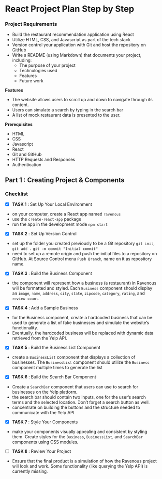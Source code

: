 # React Project Plan Step by Step

### Project Requirements

- Build the restaurant recommendation application using React
- Utilize HTML, CSS, and Javascript as part of the tech stack
- Version control your application with Git and host the repository on
  GitHub
- Write a README (using Markdown) that documents your project,
  including:
  - The purpose of your project
  - Technologies used
  - Features
  - Future work

**Features**

- The website allows users to scroll up and down to navigate through its content.
- Users can simulate a search by typing in the search bar
- A list of mock restaurant data is presented to the user.

**Prerequisites**

- HTML
- CSS
- Javascript
- React
- Git and GitHub
- HTTP Requests and Responses
- Authentication

## Part 1 : Creating Project & Components

### Checklist

- [x] **TASK 1** : Set Up Your Local Environment
- on your computer, create a React app named `ravenous`
- use the `create-react-app` package
- run the app in the development mode `npm start`
- [x] **TASK 2** : Set Up Version Control
- set up the folder you created previously to be a Git repository `git init`, `git add .` `git -m commit "Initial commit"`
- need to set up a remote origin and push the initial files to a repository on GitHub. At Source Control menu `Push Branch`, name on it as repository name.
- [x] **TASK 3** : Build the Business Component
- the component will represent how a business (a restaurant) in Ravenous will be formatted and styled. Each `Business` component should display an `image`, `name`, `address`, `city`, `state`, `zipcode`, `category`, `rating`, and `review count`.
- [x] **TASK 4** : Add a Sample Business
- for the Business component, create a hardcoded business that can be used to generate a list of fake businesses and simulate the website’s functionality.
- Eventually, the hardcoded business will be replaced with dynamic data retrieved from the Yelp API.
- [x] **TASK 5** : Build the Business List Component
- create a `BusinessList` component that displays a collection of businesses. The `BusinessList` component should utilize the `Business` component multiple times to generate the list
- [x] **TASK 6** : Build the Search Bar Component
- Create a `SearchBar` component that users can use to search for businesses on the Yelp platform.
- the search bar should contain two inputs, one for the user’s search terms and the selected location. Don’t forget a search button as well.
- concentrate on building the buttons and the structure needed to communicate with the Yelp API
- [x] **TASK 7** : Style Your Components
- make your components visually appealing and consistent by styling them. Create styles for the `Business`, `BusinessList`, and `SearchBar` components using CSS modules.
- [ ] **TASK 8** : Review Your Project
- Ensure that the final product is a simulation of how the Ravenous project will look and work. Some functionality (like querying the Yelp API) is currently missing.
